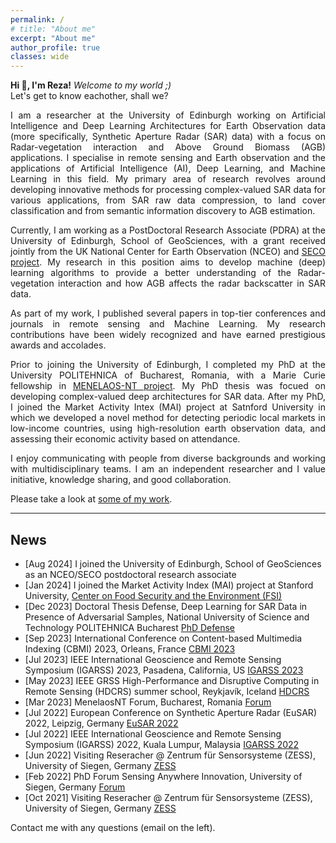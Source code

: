 ```yaml
---
permalink: /
# title: "About me"
excerpt: "About me"
author_profile: true
classes: wide
---
```


<style>
p {
  text-align: justify;
}
</style>

**Hi 👋, I'm Reza!** *Welcome to my world ;)* <span class="pull-right"> </span>\
<span class="small-grey"><i class="fa-face-smile-wink" aria-hidden="true"></i>  Let's get to know eachother, shall we?</span> 

I am a researcher at the University of Edinburgh working on Artificial Intelligence and Deep Learning Architectures for Earth Observation data (more specifically, Synthetic Aperture Radar (SAR) data) with a focus on Radar-vegetation interaction and Above Ground Biomass (AGB) applications. I specialise in remote sensing and Earth observation and the applications of Artificial Intelligence (AI), Deep Learning, and Machine Learning in this field. My primary area of research revolves around developing innovative methods for processing complex-valued SAR data for various applications, from SAR raw data compression, to land cover classification and from semantic information discovery to AGB estimation.

Currently, I am working as a PostDoctoral Research Associate (PDRA) at the University of Edinburgh, School of GeoSciences, with a grant received jointly from the UK National Center for Earth Observation (NCEO) and [SECO project](https://blogs.ed.ac.uk/seco-project/). My research in this position aims to develop machine (deep) learning algorithms to provide a better understanding of the Radar-vegetation interaction and how AGB affects the radar backscatter in SAR data.

As part of my work, I published several papers in top-tier conferences and journals in remote sensing and Machine Learning. My research contributions have been widely recognized and have earned prestigious awards and accolades.

Prior to joining the University of Edinburgh, I completed my PhD at the University POLITEHNICA of Bucharest, Romania, with a Marie Curie fellowship in [MENELAOS-NT project](https://www.menelaos-nt.eu/). My PhD thesis was focued on developing complex-valued deep architectures for SAR data. After my PhD, I joined the Market Activity Intex (MAI) project at Satnford University in which we developed a novel method for detecting periodic local markets in low-income countries, using high-resolution earth observation data, and assessing their economic activity based on attendance.

I enjoy communicating with people from diverse backgrounds and working with multidisciplinary teams. I am an independent researcher and I value initiative, knowledge sharing, and good collaboration.

Please take a look at [some of my work](/work).

---

## News
- [Aug 2024] I joined the University of Edinburgh, School of GeoSciences as an NCEO/SECO postdoctoral research associate
- [Jan 2024] I joined the Market Activity Index (MAI) project at Stanford University, [Center on Food Security and the Environment (FSI)](https://fse.fsi.stanford.edu/)
- [Dec 2023] Doctoral Thesis Defense, Deep Learning for SAR Data in Presence of Adversarial Samples, National University of Science and Technology POLITEHNICA Bucharest [PhD Defense](https://upb.ro/doctorat/teze-de-doctorat/)
- [Sep 2023] International Conference on Content-based Multimedia Indexing (CBMI) 2023, Orleans, France [CBMI 2023](https://cbmi2023.org/)
- [Jul 2023] IEEE International Geoscience and Remote Sensing Symposium (IGARSS) 2023, Pasadena, California, US [IGARSS 2023](https://2023.ieeeigarss.org/)
- [May 2023] IEEE GRSS High-Performance and Disruptive Computing in Remote Sensing (HDCRS) summer school, Reykjavík, Iceland [HDCRS](https://www.hdc-rs.com/)
- [Mar 2023] MenelaosNT Forum, Bucharest, Romania [Forum](https://andrei2407.github.io/menelaos_nt_forum_bucharest/)
- [Jul 2022] European Conference on Synthetic Aperture Radar (EuSAR) 2022, Leipzig, Germany [EuSAR 2022](https://www.eusar.de/en)
- [Jul 2022] IEEE International Geoscience and Remote Sensing Symposium (IGARSS) 2022, Kuala Lumpur, Malaysia [IGARSS 2022](https://www.igarss2022.org/)
- [Jun 2022] Visiting Reseracher @ Zentrum für Sensorsysteme (ZESS), University of Siegen, Germany [ZESS](https://www.uni-siegen.de/zess/)
- [Feb 2022] PhD Forum Sensing Anywhere Innovation, University of Siegen, Germany [Forum](http://phdforum.zess.uni-siegen.de/)
- [Oct 2021] Visiting Reseracher @ Zentrum für Sensorsysteme (ZESS), University of Siegen, Germany [ZESS](https://www.uni-siegen.de/zess/)


Contact me with any questions (email on the left).
